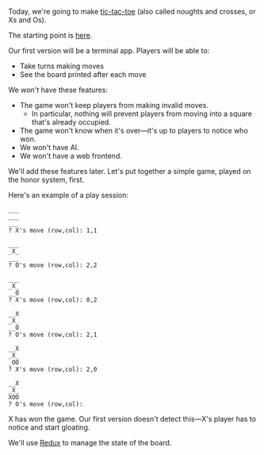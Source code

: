 Today, we're going to make [tic-tac-toe](https://en.wikipedia.org/wiki/Tic-tac-toe)
(also called noughts and crosses, or Xs and Os).

The starting point is [here](https://github.com/FullstackAcademy/xoxo).

Our first version will be a terminal app. Players will be able to:
  - Take turns making moves
  - See the board printed after each move

We *won't* have these features:
  - The game won't keep players from making invalid moves.
    - In particular, nothing will prevent players from moving into
      a square that's already occupied.
  - The game won't know when it's over—it's up to players to notice
    who won.
  - We won't have AI.
  - We won't have a web frontend.

We'll add these features later. Let's put together a simple game, played on
the honor system, first.

Here's an example of a play session:

```
___
___
___
? X's move (row,col): 1,1

___
_X_
___
? O's move (row,col): 2,2

___
_X_
__O
? X's move (row,col): 0,2

__X
_X_
__O
? O's move (row,col): 2,1

__X
_X_
_OO
? X's move (row,col): 2,0

__X
_X_
XOO
? O's move (row,col):
```

X has won the game. Our first version doesn't detect this—X's player has to notice
and start gloating.

We'll use [Redux](https://redux.js.org) to manage the state of the board.